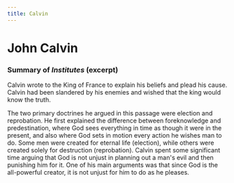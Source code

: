 ```yaml
---
title: Calvin
---
```

# John Calvin


### Summary of *Institutes* (excerpt)
Calvin wrote to the King of France to explain his beliefs and plead his cause. Calvin had been slandered by his enemies and wished that the king would know the truth. 

The two primary doctrines he argued in this passage were election and reprobation. He first explained the difference between foreknowledge and predestination, where God sees everything in time as though it were in the present, and also where God sets in motion every action he wishes man to do. Some men were created for eternal life (election), while others were created solely for destruction (reprobation). Calvin spent some significant time arguing that God is not unjust in planning out a man's evil and then punishing him for it. One of his main arguments was that since God is the all-powerful creator, it is not unjust for him to do as he pleases. 
